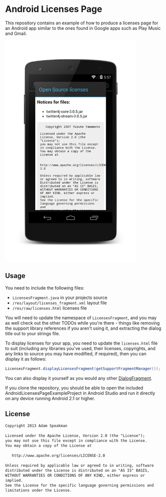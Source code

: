 Android Licenses Page
============
This repository contains an example of how to produce a licenses page for an Android app similar to the ones found in Google apps such as Play Music and Gmail.

<img src="./screenshot01_framed.png" width="423" height="714"/>

## Usage

You need to include the following files:
- `LicensesFragment.java` in your projects source
- `/res/layout/licenses_fragment.xml` layout file 
- `/res/raw/licenses.html` licenses file

You will need to update the namespace of `LicensesFragment`, and you may as well check out the other TODOs while you're there - things like removing the support library references if you aren't using it, and extracting the dialog title out to your strings file.

To display licenses for your app, you need to update the `licenses.html` file to suit (including any libraries you've used, their licenses, copyrights, and any links to source you may have modified, if required), then you can display it as follows:

```java
LicensesFragment.displayLicensesFragment(getSupportFragmentManager());
```

You can also display it yourself as you would any other [DialogFragment](http://developer.android.com/reference/android/app/DialogFragment.html).

If you clone the repository, you should be able to open the included AndroidLicensesPageExampleProject in Android Studio and run it directly on any device running Android 2.1 or higher.

## License

    Copyright 2013 Adam Speakman

    Licensed under the Apache License, Version 2.0 (the "License");
    you may not use this file except in compliance with the License.
    You may obtain a copy of the License at

       http://www.apache.org/licenses/LICENSE-2.0

    Unless required by applicable law or agreed to in writing, software
    distributed under the License is distributed on an "AS IS" BASIS,
    WITHOUT WARRANTIES OR CONDITIONS OF ANY KIND, either express or implied.
    See the License for the specific language governing permissions and
    limitations under the License.

